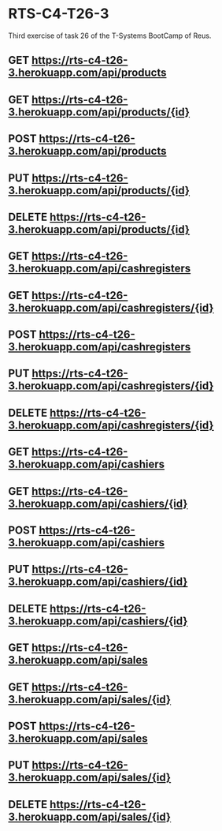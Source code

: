 # RTS-C4-T26-3
Third exercise of task 26 of the T-Systems BootCamp of Reus.

## GET https://rts-c4-t26-3.herokuapp.com/api/products
## GET https://rts-c4-t26-3.herokuapp.com/api/products/{id}
## POST https://rts-c4-t26-3.herokuapp.com/api/products
## PUT https://rts-c4-t26-3.herokuapp.com/api/products/{id}
## DELETE https://rts-c4-t26-3.herokuapp.com/api/products/{id}


## GET https://rts-c4-t26-3.herokuapp.com/api/cashregisters
## GET https://rts-c4-t26-3.herokuapp.com/api/cashregisters/{id}
## POST https://rts-c4-t26-3.herokuapp.com/api/cashregisters
## PUT https://rts-c4-t26-3.herokuapp.com/api/cashregisters/{id}
## DELETE https://rts-c4-t26-3.herokuapp.com/api/cashregisters/{id}


## GET https://rts-c4-t26-3.herokuapp.com/api/cashiers
## GET https://rts-c4-t26-3.herokuapp.com/api/cashiers/{id}
## POST https://rts-c4-t26-3.herokuapp.com/api/cashiers
## PUT https://rts-c4-t26-3.herokuapp.com/api/cashiers/{id}
## DELETE https://rts-c4-t26-3.herokuapp.com/api/cashiers/{id}


## GET https://rts-c4-t26-3.herokuapp.com/api/sales
## GET https://rts-c4-t26-3.herokuapp.com/api/sales/{id}
## POST https://rts-c4-t26-3.herokuapp.com/api/sales
## PUT https://rts-c4-t26-3.herokuapp.com/api/sales/{id}
## DELETE https://rts-c4-t26-3.herokuapp.com/api/sales/{id}
